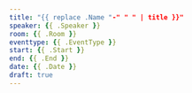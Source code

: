 ```yaml
---
title: "{{ replace .Name "-" " " | title }}"
speaker: {{ .Speaker }}
room: {{ .Room }}
eventtype: {{ .EventType }}
start: {{ .Start }}
end: {{ .End }}
date: {{ .Date }}
draft: true
---
```


